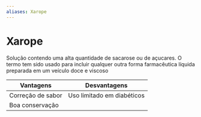 ```yaml
---
aliases: Xarope
---
```

# Xarope
Solução contendo uma alta quantidade de sacarose ou de açucares. O termo tem sido usado para incluir qualquer outra forma farmacêutica líquida preparada em um veículo doce e viscoso

Vantagens | Desvantagens
--- | ---
Correção de sabor | Uso limitado em diabéticos
Boa conservação | 
